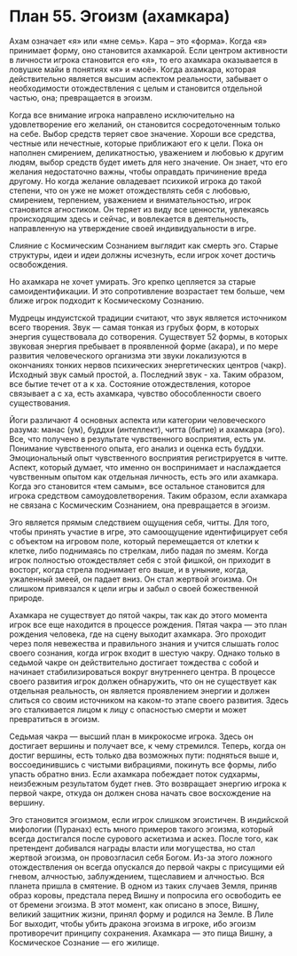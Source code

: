 # План 55. Эгоизм (ахамкара)

Ахам означает «я» или «мне семь». Кара – это «форма». Когда «я» принимает форму, оно становится ахамкарой. Если центром активности в личности игрока становится его «я», то его ахамкара оказывается в ловушке майи в понятиях «я» и «моё». Когда ахамкара, которая действительно является высшим аспектом реальности, забывает о необходимости отождествления с целым и становится отдельной частью, она; превращается в эгоизм.

Когда все внимание игрока направлено исключительно на удовлетворение его желаний, он становится сосредоточенным только на себе. Выбор средств теряет свое значение. Хороши все средства, честные или нечестные, которые приближают его к цели. Пока он наполнен смирением, деликатностью, уважением и любовью к другим людям, выбор средств будет иметь для него значение. Он знает, что его желания недостаточно важны, чтобы оправдать причинение вреда другому. Но когда желание овладевает психикой игрока до такой степени, что он уже не может отождествлять себя с любовью, смирением, терпением, уважением и внимательностью, игрок становится агностиком. Он теряет из виду все ценности, увлекаясь происходящим здесь и сейчас, и вовлекается в деятельность, направленную на утверждение своей индивидуальности в игре.

Слияние с Космическим Сознанием выглядит как смерть эго. Старые структуры, идеи и идеи должны исчезнуть, если игрок хочет достичь освобождения.

Но ахамкара не хочет умирать. Эго крепко цепляется за старые самоидентификации. И это сопротивление возрастает тем больше, чем ближе игрок подходит к Космическому Сознанию.

Мудрецы индуистской традиции считают, что звук является источником всего творения. Звук — самая тонкая из грубых форм, в которых энергия существовала до сотворения. Существует 52 формы, в которых звуковая энергия пребывает в проявленной форме (акара), и по мере развития человеческого организма эти звуки локализуются в окончаниях тонких нервов психических энергетических центров (чакр). Исходный звук самый простой, а. Последний звук - ха. Таким образом, все бытие течет от а к ха. Состояние отождествления, которое связывает а с ха, есть ахамкара, чувство обособленности своего существования.

Йоги различают 4 основных аспекта или категории человеческого разума: манас (ум), буддхи (интеллект), читта (бытие) и ахамкара (эго). Все, что получено в результате чувственного восприятия, есть ум. Понимание чувственного опыта, его анализ и оценка есть буддхи. Эмоциональный опыт чувственного восприятия регистрируется в читте. Аспект, который думает, что именно он воспринимает и наслаждается чувственным опытом как отдельная личность, есть эго или ахамкара. Когда эго становится «тем самым», все остальное становится для игрока средством самоудовлетворения. Таким образом, если ахамкара не связана с Космическим Сознанием, она превращается в эгоизм.

Эго является прямым следствием ощущения себя, читты. Для того, чтобы принять участие в игре, это самоощущение идентифицирует себя с объектом на игровом поле, который перемещается от клетки к клетке, либо поднимаясь по стрелкам, либо падая по змеям. Когда игрок полностью отождествляет себя с этой фишкой, он приходит в восторг, когда стрела поднимает его выше, и в уныние, когда, ужаленный змеей, он падает вниз. Он стал жертвой эгоизма. Он слишком привязался к цели игры и забыл о своей божественной природе.

Ахамкара не существует до пятой чакры, так как до этого момента игрок все еще находится в процессе рождения. Пятая чакра — это план рождения человека, где на сцену выходит ахамкара. Эго проходит через поля невежества и правильного знания и учится слышать голос своего сознания, когда игрок входит в шестую чакру. Однако только в седьмой чакре он действительно достигает тождества с собой и начинает стабилизироваться вокруг внутреннего центра. В процессе своего развития игрок должен обнаружить, что он не существует как отдельная реальность, он является проявлением энергии и должен слиться со своим источником на каком-то этапе своего развития. Здесь эго сталкивается лицом к лицу с опасностью смерти и может превратиться в эгоизм.

Седьмая чакра — высший план в микрокосме игрока. Здесь он достигает вершины и получает все, к чему стремился. Теперь, когда он достиг вершины, есть только два возможных пути: подняться выше и, воссоединившись с чистыми вибрациями, покинуть все формы, либо упасть обратно вниз. Если ахамкара побеждает поток судхармы, неизбежным результатом будет гнев. Это возвращает энергию игрока к первой чакре, откуда он должен снова начать свое восхождение на вершину.

Эго становится эгоизмом, если игрок слишком эгоистичен. В индийской мифологии (Пуранах) есть много примеров такого эгоизма, который всегда достигался после сурового аскетизма и аскез. После того, как претендент добивался награды власти или могущества, но стал жертвой эгоизма, он провозгласил себя Богом. Из-за этого ложного отождествления он всегда опускался до первой чакры с присущими ей гневом, алчностью, заблуждением, тщеславием и алчностью. Вся планета пришла в смятение. В одном из таких случаев Земля, приняв образ коровы, предстала перед Вишну и попросила его освободить ее от бремени эгоизма. В этот момент, как описано в эпосе, Вишну, великий защитник жизни, принял форму и родился на Земле. В Лиле Бог выходит, чтобы убить дракона эгоизма в игроке, ибо эгоизм противоречит принципу сохранения. Ахамкара — это пища Вишну, а Космическое Сознание — его жилище.
